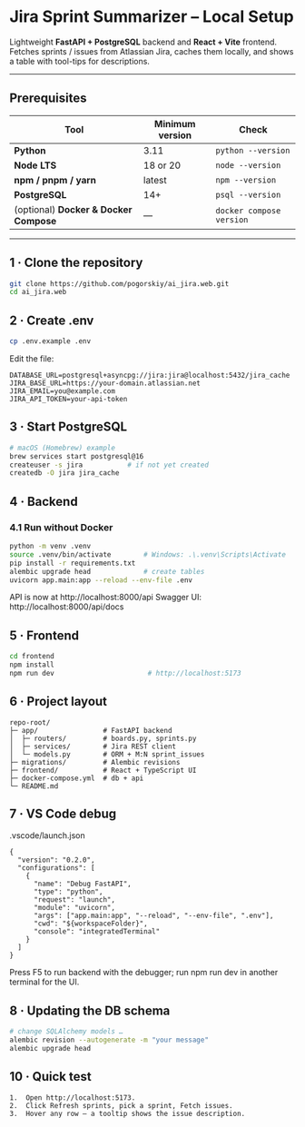 # Jira Sprint Summarizer – Local Setup

Lightweight **FastAPI + PostgreSQL** backend and **React + Vite** frontend.  
Fetches sprints / issues from Atlassian Jira, caches them locally, and shows a
table with tool-tips for descriptions.

---

## Prerequisites

| Tool | Minimum version | Check |
|------|-----------------|-------|
| **Python** | 3.11 | `python --version` |
| **Node LTS** | 18 or 20 | `node --version` |
| **npm / pnpm / yarn** | latest | `npm --version` |
| **PostgreSQL** | 14+ | `psql --version` |
| (optional) **Docker & Docker Compose** | — | `docker compose version` |

---

## 1 · Clone the repository

```bash
git clone https://github.com/pogorskiy/ai_jira.web.git
cd ai_jira.web
```

## 2 · Create .env

```bash
cp .env.example .env
```
Edit the file:

```
DATABASE_URL=postgresql+asyncpg://jira:jira@localhost:5432/jira_cache
JIRA_BASE_URL=https://your-domain.atlassian.net
JIRA_EMAIL=you@example.com
JIRA_API_TOKEN=your-api-token
```

## 3 · Start PostgreSQL

```bash
# macOS (Homebrew) example
brew services start postgresql@16
createuser -s jira           # if not yet created
createdb -O jira jira_cache
```

## 4 · Backend

### 4.1 Run without Docker

```bash
python -m venv .venv
source .venv/bin/activate        # Windows: .\.venv\Scripts\Activate
pip install -r requirements.txt
alembic upgrade head             # create tables
uvicorn app.main:app --reload --env-file .env
```

API is now at http://localhost:8000/api
Swagger UI: http://localhost:8000/api/docs


## 5 · Frontend

```bash
cd frontend
npm install
npm run dev                       # http://localhost:5173
```

## 6 · Project layout
```
repo-root/
├─ app/                # FastAPI backend
│  ├─ routers/         # boards.py, sprints.py
│  ├─ services/        # Jira REST client
│  └─ models.py        # ORM + M:N sprint_issues
├─ migrations/         # Alembic revisions
├─ frontend/           # React + TypeScript UI
├─ docker-compose.yml  # db + api
└─ README.md
```

## 7 · VS Code debug
.vscode/launch.json
```jsonc
{
  "version": "0.2.0",
  "configurations": [
    {
      "name": "Debug FastAPI",
      "type": "python",
      "request": "launch",
      "module": "uvicorn",
      "args": ["app.main:app", "--reload", "--env-file", ".env"],
      "cwd": "${workspaceFolder}",
      "console": "integratedTerminal"
    }
  ]
}
```

Press F5 to run backend with the debugger; run npm run dev in
another terminal for the UI.

## 8 · Updating the DB schema
```bash
# change SQLAlchemy models …
alembic revision --autogenerate -m "your message"
alembic upgrade head
```

## 10 · Quick test

	1.	Open http://localhost:5173.
	2.	Click Refresh sprints, pick a sprint, Fetch issues.
	3.	Hover any row – a tooltip shows the issue description.